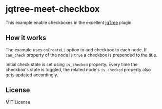 # jqtree-meet-checkbox

This example enable checkboxes in the excellent <a href="https://mbraak.github.io/jqTree/">jqTree</a> plugin.

## How it works
The example uses `onCreateLi` option to add checkbox to each node. If `can_check` property of the node is `true` a checkbox is prepended to the title.

Initial check state is set using `is_checked` property. 
Every time the checkbox's state is toggled, the related node's `is_checked` property also gets updated accordingly.

## License
MIT License
